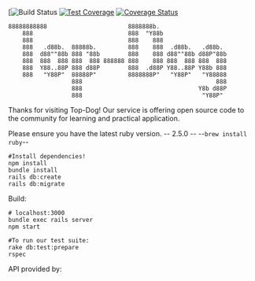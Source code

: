 [![Build Status](https://codeship.com/projects/4e950cd0-084b-0136-da1b-46f3ea952830/status?branch=master)
[![Test Coverage](https://api.codeclimate.com/v1/badges/6865a2e9d752dd09dab5/test_coverage)](https://codeclimate.com/github/nickwgiannini/top-dog/test_coverage)
[![Coverage Status](https://coveralls.io/repos/github/nickwgiannini/top-dog/badge.svg?branch=master)](https://coveralls.io/github/nickwgiannini/top-dog?branch=master)

```
88888888888                       8888888b.                    
    888                           888  "Y88b                   
    888                           888    888                   
    888   .d88b.  88888b.         888    888  .d88b.   .d88b.  
    888  d88""88b 888 "88b        888    888 d88""88b d88P"88b
    888  888  888 888  888 888888 888    888 888  888 888  888
    888  Y88..88P 888 d88P        888  .d88P Y88..88P Y88b 888
    888   "Y88P"  88888P"         8888888P"   "Y88P"   "Y88888
                  888                                      888
                  888                                 Y8b d88P
                  888                                  "Y88P"
```
Thanks for visiting Top-Dog! Our service is offering open source code to the community for learning and practical application.

Please ensure you have the latest ruby version.
 --        2.5.0      --
 --`brew install ruby`--
```
#Install dependencies!
npm install
bundle install
rails db:create
rails db:migrate
```
Build:
```
# localhost:3000
bundle exec rails server
npm start
```
```
#To run our test suite:
rake db:test:prepare
rspec
```

API provided by:
